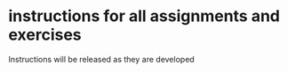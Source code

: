 # instructions for all assignments and exercises

Instructions will be released as they are developed
